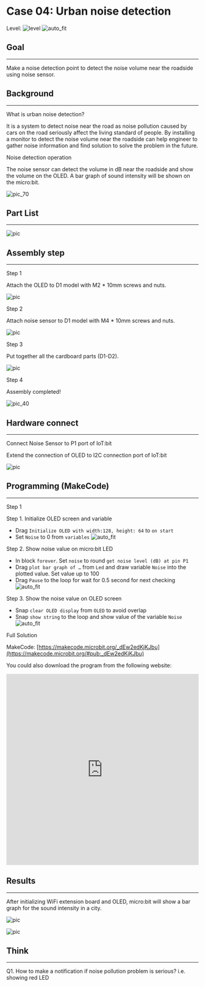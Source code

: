 # Case 04: Urban noise detection

Level: ![level](images/level2.png)
![auto_fit](images/Case4/case-04_1.png)<P>

## Goal
<HR>

Make a noise detection point to detect the noise volume near the roadside using noise sensor.<BR><P>

## Background
<HR>

<span id="subtitle">What is urban noise detection?</span><P>
It is a system to detect noise near the road as noise pollution caused by cars on the road seriously affect the living standard of people. By installing a monitor to detect the noise volume near the roadside can help engineer to gather noise information and find solution to solve the problem in the future.<BR><P>

<span id="subtitle">Noise detection operation</span><P>
The noise sensor can detect the volume in dB near the roadside and show the volume on the OLED. A bar graph of sound intensity will be shown on the micro:bit.<BR><P>
![pic_70](images/Case4/Concept-diagram-Case4.png)<P>


## Part List
<HR>

![pic](images/Case4/Case4_parts.png)<P>

## Assembly step 
<HR>

<span id="subtitle">Step 1</span><P>
Attach the OLED to D1 model with M2 * 10mm screws and nuts.<BR><P>
![pic](images/Case4/Case4_ass1.png)<P>
<span id="subtitle">Step 2</span><P>
Attach noise sensor to D1 model with M4 * 10mm screws and nuts.<BR><P>
![pic](images/Case4/Case4_ass2.png)<P>
<span id="subtitle">Step 3</span><P>
Put together all the cardboard parts (D1-D2).<BR><P>
![pic](images/Case4/Case4_ass3.png)<P>
<span id="subtitle">Step 4</span><P>
Assembly completed!<BR><P>
![pic_40](images/Case4/Case4_ass4.png)<P>

## Hardware connect
<HR>

Connect Noise Sensor to P1 port of IoT:bit<BR><P>
Extend the connection of OLED to I2C connection port of IoT:bit<BR><P>
![pic](images/Case4/Case4_hardware.png)<P>

## Programming (MakeCode)
<HR>

<span id="subtitle">Step 1</span><P>
<span id="subtitle">Step 1. Initialize OLED screen and variable
* Drag `Initialize OLED with width:128, height: 64` to `on start`
* Set `Noise` to 0 from `variables`
![auto_fit](images/Case4/Case4_p1.png)<P>

<span id="subtitle">Step 2. Show noise value on micro:bit LED</span><P>
* In block `forever`. Set `noise` to round `get noise level (dB) at pin P1`
* Drag `plot bar graph of …` from `Led` and draw variable `Noise` into the plotted value. Set value up to 100
* Drag `Pause` to the loop for wait for 0.5 second for next checking
![auto_fit](images/Case4/Case4_p2.png)<P>

<span id="subtitle">Step 3. Show the noise value on OLED screen</span><P>
* Snap `clear OLED display` from `OLED` to avoid overlap
* Snap `show string` to the loop and show value of the variable `Noise`
![auto_fit](images/Case4/Case4_p3.png)<P>


<span id="subtitle">Full Solution<BR><P>
MakeCode: [https://makecode.microbit.org/_dEw2edKjKJbu](https://makecode.microbit.org/#pub:_dEw2edKjKJbu)<BR><P>
You could also download the program from the following website:<BR>
<iframe src="https://makecode.microbit.org/#pub:_dEw2edKjKJbu" width="100%" height="500" frameborder="0"></iframe>


## Results
<HR>

After initializing WiFi extension board and OLED, micro:bit will show a bar graph for the sound intensity in a city.<BR><P>
![pic](images/Case4/Case4_result.gif)<P>
![pic](images/Case4/Case4_result2.png)<P>
## Think
<HR>

Q1. How to make a notification if noise pollution problem is serious? i.e. showing red LED<BR><P>

